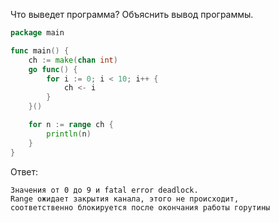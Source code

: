 Что выведет программа? Объяснить вывод программы.

```go
package main

func main() {
	ch := make(chan int)
	go func() {
		for i := 0; i < 10; i++ {
			ch <- i
		}
	}()

	for n := range ch {
		println(n)
	}
}
```

Ответ:
```
Значения от 0 до 9 и fatal error deadlock.
Range ожидает закрытия канала, этого не происходит, 
соответственно блокируется после окончания работы горутины

```
